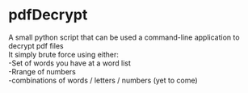 # pdfDecrypt
A small python script that can be used a command-line application to decrypt pdf files 
<br>
It simply brute force using either: 
<br>-Set of words you have at a word list 
<br>-Rrange of numbers
<br>-combinations of words / letters / numbers (yet to come)
